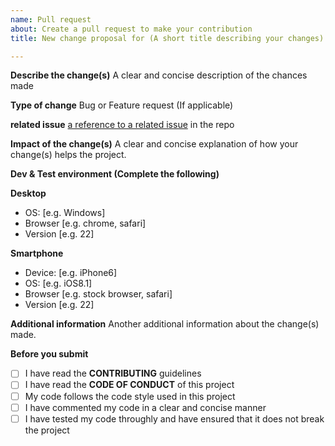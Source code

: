 ```yaml
---
name: Pull request
about: Create a pull request to make your contribution
title: New change proposal for (A short title describing your changes)

---
```


**Describe the change(s)**
A clear and concise description of the chances made

**Type of change**
Bug or Feature request (If applicable)

**related issue**
[a reference to a related issue](https://help.github.com/articles/basic-writing-and-formatting-syntax/#referencing-issues-and-pull-requests) in the repo

**Impact of the change(s)**
A clear and concise explanation of how your change(s) helps the project.

**Dev & Test environment (Complete the following)**

**Desktop**
 - OS: [e.g. Windows]
 - Browser [e.g. chrome, safari]
 - Version [e.g. 22]

**Smartphone**
 - Device: [e.g. iPhone6]
 - OS: [e.g. iOS8.1]
 - Browser [e.g. stock browser, safari]
 - Version [e.g. 22]

**Additional information**
Another additional information about the change(s) made.

**Before you submit**
 - [ ] I have read the **CONTRIBUTING** guidelines
 - [ ] I have read the **CODE OF CONDUCT** of this project
 - [ ] My code follows the code style used in this project
 - [ ] I have commented my code in a clear and concise manner
 - [ ] I have tested my code throughly and have ensured that it does not break the project
